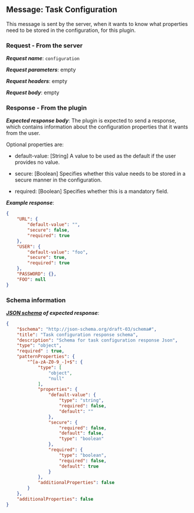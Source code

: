 ## Message: Task Configuration

This message is sent by the server, when it wants to know what properties need to be stored in the configuration, for
this plugin.

### Request - From the server

***Request name***: ```configuration```

***Request parameters***: empty

***Request headers***: empty

***Request body***: empty


### Response - From the plugin

***Expected response body***: The plugin is expected to send a response, which contains information about the configuration
properties that it wants from the user.

Optional properties are:

* default-value: [String] A value to be used as the default if the user provides no value.

* secure: [Boolean] Specifies whether this value needs to be stored in a secure manner in the configuration.

* required: [Boolean] Specifies whether this is a mandatory field.

***Example response***:

```json
{
    "URL": {
        "default-value": "",
        "secure": false,
        "required": true
    },
    "USER": {
        "default-value": "foo",
        "secure": true,
        "required": true
    },
    "PASSWORD": {},
    "FOO": null
}
```

### Schema information

***[JSON schema](http://json-schema.org) of expected response***:
```json
{
    "$schema": "http://json-schema.org/draft-03/schema#",
    "title": "Task configuration response schema",
    "description": "Schema for task configuration response Json",
    "type": "object",
    "required" : true,
    "patternProperties": {
        "^[a-zA-Z0-9_-]+$": {
            "type": [
                "object",
                "null"
            ],
            "properties": {
                "default-value": {
                    "type": "string",
                    "required": false,
                    "default": ""
                },
                "secure": {
                    "required": false,
                    "default": false,
                    "type": "boolean"
                },
                "required": {
                    "type": "boolean",
                    "required": false,
                    "default": true
                }
            },
            "additionalProperties": false
        }
    },
    "additionalProperties": false
}
```
